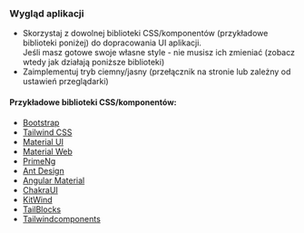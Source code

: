 ### Wygląd aplikacji
- Skorzystaj z dowolnej biblioteki CSS/komponentów (przykładowe biblioteki poniżej) do dopracowania UI aplikacji.  
Jeśli masz gotowe swoje własne style - nie musisz ich zmieniać (zobacz wtedy jak działają poniższe biblioteki)
- Zaimplementuj tryb ciemny/jasny (przełącznik na stronie lub zależny od ustawień przeglądarki)

#### Przykładowe biblioteki CSS/komponentów:
- [Bootstrap](https://getbootstrap.com/)
- [Tailwind CSS](https://tailwindcss.com/)
- [Material UI](https://mui.com)
- [Material Web](https://m3.material.io/develop/web)
- [PrimeNg](https://primeng.org/)
- [Ant Design](https://ant.design/)
- [Angular Material](https://material.angular.io/)
- [ChakraUI](https://v2.chakra-ui.com/)
- [KitWind](https://kitwind.io/products/)
- [TailBlocks](https://tailblocks.cc/)
- [Tailwindcomponents](https://tailwindcomponents.com/)